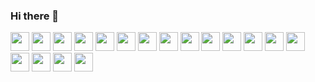 ### Hi there 👋

<div style={{display: "flex"}}>
  <img width='30px' height: '30px' src="https://cdn.jsdelivr.net/gh/devicons/devicon/icons/javascript/javascript-original.svg" />
  <img width='30px' height: '30px' src="https://cdn.jsdelivr.net/gh/devicons/devicon/icons/typescript/typescript-original.svg" />
  <img width='30px' height: '30px' src="https://cdn.jsdelivr.net/gh/devicons/devicon/icons/html5/html5-original.svg" />
  <img width='30px' height: '30px' src="https://cdn.jsdelivr.net/gh/devicons/devicon/icons/css3/css3-original.svg" />
  <img width='30px' height: '30px' src="https://cdn.jsdelivr.net/gh/devicons/devicon/icons/sass/sass-original.svg" />
  <img width='30px' height: '30px' src="https://cdn.jsdelivr.net/gh/devicons/devicon/icons/java/java-original.svg" />
  <img width='30px' height: '30px' src="https://cdn.jsdelivr.net/gh/devicons/devicon/icons/bash/bash-original.svg" />
  <img width='30px' height: '30px' src="https://cdn.jsdelivr.net/gh/devicons/devicon/icons/firebase/firebase-plain.svg" />
  <img width='30px' height: '30px' src="https://cdn.jsdelivr.net/gh/devicons/devicon/icons/postgresql/postgresql-original-wordmark.svg" />
  <img width='30px' height: '30px' src="https://cdn.jsdelivr.net/gh/devicons/devicon/icons/mysql/mysql-original-wordmark.svg" />
  <img width='30px' height: '30px' src="https://cdn.jsdelivr.net/gh/devicons/devicon/icons/react/react-original.svg" />
  <img width='30px' height: '30px' src="https://cdn.jsdelivr.net/gh/devicons/devicon/icons/nextjs/nextjs-original-wordmark.svg" />
  <img width='30px' height: '30px' src="https://cdn.jsdelivr.net/gh/devicons/devicon/icons/electron/electron-original.svg" />
  <img width='30px' height: '30px' src="https://cdn.jsdelivr.net/gh/devicons/devicon/icons/redux/redux-original.svg" />
  <img width='30px' height: '30px' src="https://cdn.jsdelivr.net/gh/devicons/devicon/icons/docker/docker-original.svg" />
  <img width='30px' height: '30px' src="https://cdn.jsdelivr.net/gh/devicons/devicon/icons/git/git-original.svg" />
  <img width='30px' height: '30px' src="https://cdn.jsdelivr.net/gh/devicons/devicon/icons/vscode/vscode-original.svg" />
  <img width='30px' height: '30px' src="https://cdn.jsdelivr.net/gh/devicons/devicon/icons/nginx/nginx-original.svg" />
</div>
